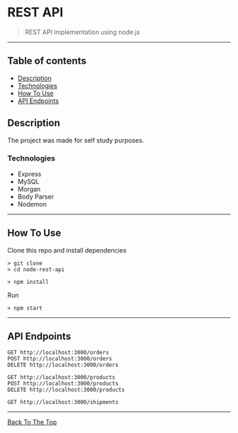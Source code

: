 # REST API
>REST API implementation using node.js 


---

## Table of contents

 - [Description](#description)
 - [Technologies](#technologies)
 - [How To Use](#how-to-use)
 - [API Endpoints](#api-endpoints)

 ## Description

 The project was made for self study purposes. 
 

### Technologies
   - Express 
   - MySQL
   - Morgan
   - Body Parser
   - Nodemon

---

## How To Use

Clone this repo and install dependencies

```
> git clone
> cd node-rest-api

> npm install
```

Run

```
> npm start
```

---

## API Endpoints
~~~
GET http://localhost:3000/orders
POST http://localhost:3000/orders
DELETE http://localhost:3000/orders

GET http://localhost:3000/products
POST http://localhost:3000/products
DELETE http://localhost:3000/products

GET http://localhost:3000/shipments

~~~

---

[Back To The Top](#rest-api)


